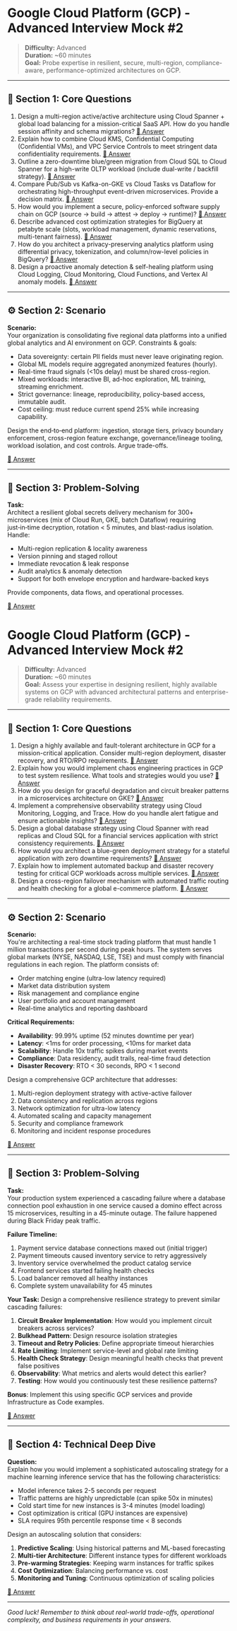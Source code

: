 # Google Cloud Platform (GCP) - Advanced Interview Mock #2

> **Difficulty:** Advanced  
> **Duration:** ~60 minutes  
> **Goal:** Probe expertise in resilient, secure, multi-region, compliance-aware, performance-optimized architectures on GCP.

---

## 🧠 Section 1: Core Questions

1. Design a multi-region active/active architecture using Cloud Spanner + global load balancing for a mission-critical SaaS API. How do you handle session affinity and schema migrations? [📖 Answer](mock_2_answers.md#1-design-a-multi-region-activeactive-architecture-using-cloud-spanner--global-load-balancing-for-a-mission-critical-saas-api-how-do-you-handle-session-affinity-and-schema-migrations)
2. Explain how to combine Cloud KMS, Confidential Computing (Confidential VMs), and VPC Service Controls to meet stringent data confidentiality requirements. [📖 Answer](mock_2_answers.md#2-explain-how-to-combine-cloud-kms-confidential-computing-confidential-vms-and-vpc-service-controls-to-meet-stringent-data-confidentiality-requirements)
3. Outline a zero-downtime blue/green migration from Cloud SQL to Cloud Spanner for a high-write OLTP workload (include dual-write / backfill strategy). [📖 Answer](mock_2_answers.md#3-outline-a-zero-downtime-bluegreen-migration-from-cloud-sql-to-cloud-spanner-for-a-high-write-oltp-workload-include-dual-write--backfill-strategy)
4. Compare Pub/Sub vs Kafka-on-GKE vs Cloud Tasks vs Dataflow for orchestrating high-throughput event-driven microservices. Provide a decision matrix. [📖 Answer](mock_2_answers.md#4-compare-pubsub-vs-kafka-on-gke-vs-cloud-tasks-vs-dataflow-for-orchestrating-high-throughput-event-driven-microservices-provide-a-decision-matrix)
5. How would you implement a secure, policy-enforced software supply chain on GCP (source → build → attest → deploy → runtime)? [📖 Answer](mock_2_answers.md#5-how-would-you-implement-a-secure-policy-enforced-software-supply-chain-on-gcp-source--build--attest--deploy--runtime)
6. Describe advanced cost optimization strategies for BigQuery at petabyte scale (slots, workload management, dynamic reservations, multi-tenant fairness). [📖 Answer](mock_2_answers.md#6-describe-advanced-cost-optimization-strategies-for-bigquery-at-petabyte-scale-slots-workload-management-dynamic-reservations-multi-tenant-fairness)
7. How do you architect a privacy-preserving analytics platform using differential privacy, tokenization, and column/row-level policies in BigQuery? [📖 Answer](mock_2_answers.md#7-how-do-you-architect-a-privacy-preserving-analytics-platform-using-differential-privacy-tokenization-and-columnrow-level-policies-in-bigquery)
8. Design a proactive anomaly detection & self-healing platform using Cloud Logging, Cloud Monitoring, Cloud Functions, and Vertex AI anomaly models. [📖 Answer](mock_2_answers.md#8-design-a-proactive-anomaly-detection--self-healing-platform-using-cloud-logging-cloud-monitoring-cloud-functions-and-vertex-ai-anomaly-models)

---

## ⚙️ Section 2: Scenario

**Scenario:**  
Your organization is consolidating five regional data platforms into a unified global analytics and AI environment on GCP. Constraints & goals:
- Data sovereignty: certain PII fields must never leave originating region.  
- Global ML models require aggregated anonymized features (hourly).  
- Real-time fraud signals (<10s delay) must be shared cross-region.  
- Mixed workloads: interactive BI, ad-hoc exploration, ML training, streaming enrichment.  
- Strict governance: lineage, reproducibility, policy-based access, immutable audit.  
- Cost ceiling: must reduce current spend 25% while increasing capability.  

Design the end‑to‑end platform: ingestion, storage tiers, privacy boundary enforcement, cross-region feature exchange, governance/lineage tooling, workload isolation, and cost controls. Argue trade-offs.

[📖 Answer](mock_2_answers.md#️-section-2-scenario---answer)

---

## 🧩 Section 3: Problem-Solving

**Task:**  
Architect a resilient global secrets delivery mechanism for 300+ microservices (mix of Cloud Run, GKE, batch Dataflow) requiring just‑in‑time decryption, rotation < 5 minutes, and blast-radius isolation. Handle:
- Multi-region replication & locality awareness  
- Version pinning and staged rollout  
- Immediate revocation & leak response  
- Audit analytics & anomaly detection  
- Support for both envelope encryption and hardware-backed keys  

Provide components, data flows, and operational processes.

[📖 Answer](mock_2_answers.md#-section-3-problem-solving---answer)
# Google Cloud Platform (GCP) - Advanced Interview Mock #2

> **Difficulty:** Advanced  
> **Duration:** ~60 minutes  
> **Goal:** Assess your expertise in designing resilient, highly available systems on GCP with advanced architectural patterns and enterprise-grade reliability requirements.

---

## 🧠 Section 1: Core Questions

1. Design a highly available and fault-tolerant architecture in GCP for a mission-critical application. Consider multi-region deployment, disaster recovery, and RTO/RPO requirements. [📖 Answer](mock_2_answers.md#1-design-a-highly-available-and-fault-tolerant-architecture-in-gcp-for-a-mission-critical-application-consider-multi-region-deployment-disaster-recovery-and-rtorpo-requirements)
2. Explain how you would implement chaos engineering practices in GCP to test system resilience. What tools and strategies would you use? [📖 Answer](mock_2_answers.md#2-explain-how-you-would-implement-chaos-engineering-practices-in-gcp-to-test-system-resilience-what-tools-and-strategies-would-you-use)
3. How do you design for graceful degradation and circuit breaker patterns in a microservices architecture on GKE? [📖 Answer](mock_2_answers.md#3-how-do-you-design-for-graceful-degradation-and-circuit-breaker-patterns-in-a-microservices-architecture-on-gke)
4. Implement a comprehensive observability strategy using Cloud Monitoring, Logging, and Trace. How do you handle alert fatigue and ensure actionable insights? [📖 Answer](mock_2_answers.md#4-implement-a-comprehensive-observability-strategy-using-cloud-monitoring-logging-and-trace-how-do-you-handle-alert-fatigue-and-ensure-actionable-insights)
5. Design a global database strategy using Cloud Spanner with read replicas and Cloud SQL for a financial services application with strict consistency requirements. [📖 Answer](mock_2_answers.md#5-design-a-global-database-strategy-using-cloud-spanner-with-read-replicas-and-cloud-sql-for-a-financial-services-application-with-strict-consistency-requirements)
6. How would you architect a blue-green deployment strategy for a stateful application with zero downtime requirements? [📖 Answer](mock_2_answers.md#6-how-would-you-architect-a-blue-green-deployment-strategy-for-a-stateful-application-with-zero-downtime-requirements)
7. Explain how to implement automated backup and disaster recovery testing for critical GCP workloads across multiple services. [📖 Answer](mock_2_answers.md#7-explain-how-to-implement-automated-backup-and-disaster-recovery-testing-for-critical-gcp-workloads-across-multiple-services)
8. Design a cross-region failover mechanism with automated traffic routing and health checking for a global e-commerce platform. [📖 Answer](mock_2_answers.md#8-design-a-cross-region-failover-mechanism-with-automated-traffic-routing-and-health-checking-for-a-global-e-commerce-platform)

---

## ⚙️ Section 2: Scenario

**Scenario:**  
You're architecting a real-time stock trading platform that must handle 1 million transactions per second during peak hours. The system serves global markets (NYSE, NASDAQ, LSE, TSE) and must comply with financial regulations in each region. The platform consists of:

- Order matching engine (ultra-low latency required)
- Market data distribution system
- Risk management and compliance engine
- User portfolio and account management
- Real-time analytics and reporting dashboard

**Critical Requirements:**
- **Availability**: 99.99% uptime (52 minutes downtime per year)
- **Latency**: <1ms for order processing, <10ms for market data
- **Scalability**: Handle 10x traffic spikes during market events
- **Compliance**: Data residency, audit trails, real-time fraud detection
- **Disaster Recovery**: RTO < 30 seconds, RPO < 1 second

Design a comprehensive GCP architecture that addresses:
1. Multi-region deployment strategy with active-active failover
2. Data consistency and replication across regions
3. Network optimization for ultra-low latency
4. Automated scaling and capacity management
5. Security and compliance framework
6. Monitoring and incident response procedures

[📖 Answer](mock_2_answers.md#️-section-2-scenario---answer)

---

## 🧩 Section 3: Problem-Solving

**Task:**  
Your production system experienced a cascading failure where a database connection pool exhaustion in one service caused a domino effect across 15 microservices, resulting in a 45-minute outage. The failure happened during Black Friday peak traffic.

**Failure Timeline:**
1. Payment service database connections maxed out (initial trigger)
2. Payment timeouts caused inventory service to retry aggressively
3. Inventory service overwhelmed the product catalog service
4. Frontend services started failing health checks
5. Load balancer removed all healthy instances
6. Complete system unavailability for 45 minutes

**Your Task:**
Design a comprehensive resilience strategy to prevent similar cascading failures:

1. **Circuit Breaker Implementation**: How would you implement circuit breakers across services?
2. **Bulkhead Pattern**: Design resource isolation strategies
3. **Timeout and Retry Policies**: Define appropriate timeout hierarchies
4. **Rate Limiting**: Implement service-level and global rate limiting
5. **Health Check Strategy**: Design meaningful health checks that prevent false positives
6. **Observability**: What metrics and alerts would detect this earlier?
7. **Testing**: How would you continuously test these resilience patterns?

**Bonus**: Implement this using specific GCP services and provide Infrastructure as Code examples.

[📖 Answer](mock_2_answers.md#-section-3-problem-solving---answer)

---

## 🎯 Section 4: Technical Deep Dive

**Question:**  
Explain how you would implement a sophisticated autoscaling strategy for a machine learning inference service that has the following characteristics:

- Model inference takes 2-5 seconds per request
- Traffic patterns are highly unpredictable (can spike 50x in minutes)
- Cold start time for new instances is 3-4 minutes (model loading)
- Cost optimization is critical (GPU instances are expensive)
- SLA requires 95th percentile response time < 8 seconds

Design an autoscaling solution that considers:
1. **Predictive Scaling**: Using historical patterns and ML-based forecasting
2. **Multi-tier Architecture**: Different instance types for different workloads
3. **Pre-warming Strategies**: Keeping warm instances for traffic spikes
4. **Cost Optimization**: Balancing performance vs. cost
5. **Monitoring and Tuning**: Continuous optimization of scaling policies

[📖 Answer](mock_2_answers.md#-section-4-technical-deep-dive---answer)

---

*Good luck! Remember to think about real-world trade-offs, operational complexity, and business requirements in your answers.*
